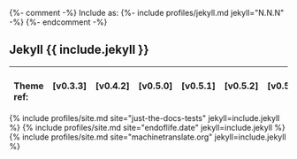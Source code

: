 {%- comment -%}
  Include as: {%- include profiles/jekyll.md jekyll="N.N.N" -%}
{%- endcomment -%}

## Jekyll {{ include.jekyll }}

|            Theme ref: | [v0.3.3] | [v0.4.2] | [v0.5.0] | [v0.5.1] | [v0.5.2] | [v0.5.4] | [#1244] |
| :--------- | -----: | -----: | ------: | -----: | ------: | ------: | ------: |
{% include profiles/site.md site="just-the-docs-tests"  jekyll=include.jekyll %}
{% include profiles/site.md site="endoflife.date"       jekyll=include.jekyll %}
{% include profiles/site.md site="machinetranslate.org" jekyll=include.jekyll %}
